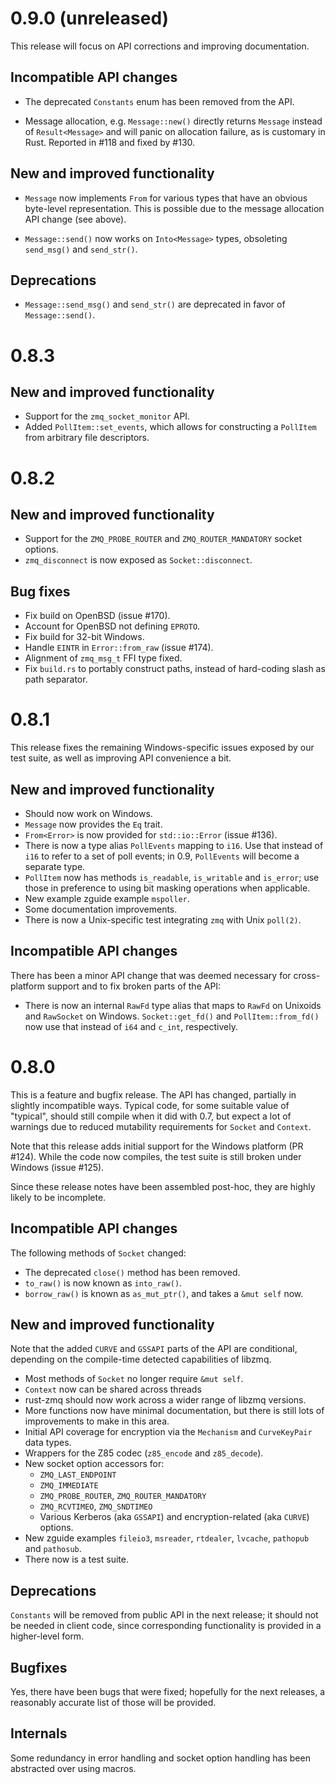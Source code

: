 # 0.9.0 (unreleased)

This release will focus on API corrections and improving
documentation.

## Incompatible API changes

- The deprecated `Constants` enum has been removed from the API.

- Message allocation, e.g. `Message::new()` directly returns `Message`
  instead of `Result<Message>` and will panic on allocation failure,
  as is customary in Rust. Reported in #118 and fixed by #130.

## New and improved functionality

- `Message` now implements `From` for various types that have an
  obvious byte-level representation. This is possible due to the
  message allocation API change (see above).

- `Message::send()` now works on `Into<Message>` types, obsoleting
  `send_msg()` and `send_str()`.

## Deprecations

- `Message::send_msg()` and `send_str()` are deprecated in favor of
  `Message::send()`.

# 0.8.3

## New and improved functionality

- Support for the `zmq_socket_monitor` API.
- Added `PollItem::set_events`, which allows for constructing a `PollItem` from
  arbitrary file descriptors.

# 0.8.2

## New and improved functionality

- Support for the `ZMQ_PROBE_ROUTER` and `ZMQ_ROUTER_MANDATORY` socket
  options.
- `zmq_disconnect` is now exposed as `Socket::disconnect`.

## Bug fixes

- Fix build on OpenBSD (issue #170).
- Account for OpenBSD not defining `EPROTO`.
- Fix build for 32-bit Windows.
- Handle `EINTR` in `Error::from_raw` (issue #174).
- Alignment of `zmq_msg_t` FFI type fixed.
- Fix `build.rs` to portably construct paths, instead of hard-coding
  slash as path separator.

# 0.8.1

This release fixes the remaining Windows-specific issues exposed by
our test suite, as well as improving API convenience a bit.

## New and improved functionality

- Should now work on Windows.
- `Message` now provides the `Eq` trait.
- `From<Error>` is now provided for `std::io::Error` (issue #136).
- There is now a type alias `PollEvents` mapping to `i16`. Use that
  instead of `i16` to refer to a set of poll events; in 0.9,
  `PollEvents` will become a separate type.
- `PollItem` now has methods `is_readable`, `is_writable` and
  `is_error`; use those in preference to using bit masking operations
  when applicable.
- New example zguide example `mspoller`.
- Some documentation improvements.
- There is now a Unix-specific test integrating `zmq` with Unix
  `poll(2)`.

## Incompatible API changes

There has been a minor API change that was deemed necessary for
cross-platform support and to fix broken parts of the API:

- There is now an internal `RawFd` type alias that maps to `RawFd` on
  Unixoids and `RawSocket` on Windows. `Socket::get_fd()` and
  `PollItem::from_fd()` now use that instead of `i64` and `c_int`,
  respectively.

# 0.8.0

This is a feature and bugfix release. The API has changed, partially
in slightly incompatible ways. Typical code, for some suitable value
of "typical", should still compile when it did with 0.7, but expect a
lot of warnings due to reduced mutability requirements for `Socket`
and `Context`.

Note that this release adds initial support for the Windows platform
(PR #124). While the code now compiles, the test suite is still broken
under Windows (issue #125).

Since these release notes have been assembled post-hoc, they are
highly likely to be incomplete.

## Incompatible API changes

The following methods of `Socket` changed:

- The deprecated `close()` method has been removed.
- `to_raw()` is now known as `into_raw()`.
- `borrow_raw()` is known as `as_mut_ptr()`, and takes a `&mut self`
  now.

## New and improved functionality

Note that the added `CURVE` and `GSSAPI` parts of the API are
conditional, depending on the compile-time detected capabilities of
libzmq.

- Most methods of `Socket` no longer require `&mut self`.
- `Context` now can be shared across threads
- rust-zmq should now work across a wider range of libzmq versions.
- More functions now have minimal documentation, but there is still
  lots of improvements to make in this area.
- Initial API coverage for encryption via the `Mechanism` and
  `CurveKeyPair` data types.
- Wrappers for the Z85 codec (`z85_encode` and `z85_decode`).
- New socket option accessors for:
  - `ZMQ_LAST_ENDPOINT`
  - `ZMQ_IMMEDIATE`
  - `ZMQ_PROBE_ROUTER`, `ZMQ_ROUTER_MANDATORY`
  - `ZMQ_RCVTIMEO`, `ZMQ_SNDTIMEO`
  - Various Kerberos (aka `GSSAPI`) and encryption-related (aka
    `CURVE`) options.
- New zguide examples `fileio3`, `msreader`, `rtdealer`, `lvcache`,
  `pathopub` and `pathosub`.
- There now is a test suite.

## Deprecations

`Constants` will be removed from public API in the next release; it
should not be needed in client code, since corresponding functionality
is provided in a higher-level form.

## Bugfixes

Yes, there have been bugs that were fixed; hopefully for the next
releases, a reasonably accurate list of those will be provided.

## Internals

Some redundancy in error handling and socket option handling has been
abstracted over using macros.
